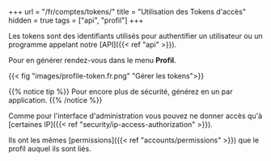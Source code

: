 +++
url = "/fr/comptes/tokens/"
title = "Utilisation des Tokens d'accès"
hidden = true
tags = ["api", "profil"]
+++

Les tokens sont des identifiants utilisés pour authentifier un utilisateur ou un programme appelant notre [API]({{< ref "api" >}}). 

Pour en générer rendez-vous dans le menu **Profil**.

{{< fig "images/profile-token.fr.png" "Gérer les tokens">}}

{{% notice tip %}}
Pour encore plus de sécurité, générez en un par application.
{{% /notice %}}

Comme pour l'interface d'administration vous pouvez ne donner accès qu'à [certaines IP]({{< ref "security/ip-access-authorization" >}}).

Ils ont les mêmes [permissions]({{< ref "accounts/permissions" >}}) que le profil auquel ils sont liés.
